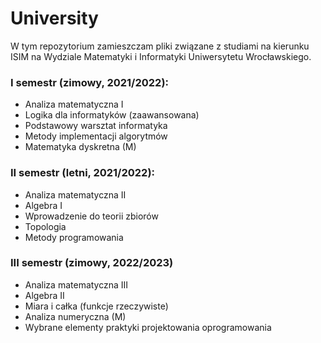 # University

W tym repozytorium zamieszczam pliki związane z studiami na kierunku ISIM na Wydziale Matematyki i Informatyki Uniwersytetu Wrocławskiego.

### I semestr (zimowy, 2021/2022):

- Analiza matematyczna I
- Logika dla informatyków (zaawansowana)
- Podstawowy warsztat informatyka
- Metody implementacji algorytmów
- Matematyka dyskretna (M)

### II semestr (letni, 2021/2022):

- Analiza matematyczna II
- Algebra I
- Wprowadzenie do teorii zbiorów
- Topologia
- Metody programowania

### III semestr (zimowy, 2022/2023)

- Analiza matematyczna III
- Algebra II
- Miara i całka (funkcje rzeczywiste)
- Analiza numeryczna (M)
- Wybrane elementy praktyki projektowania oprogramowania
